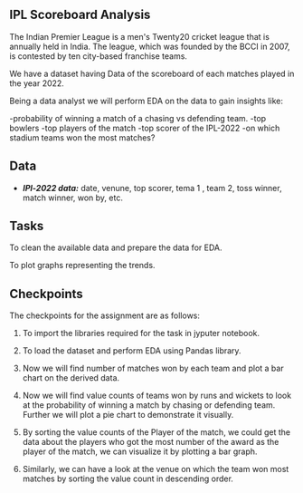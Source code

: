 ## IPL Scoreboard Analysis

The Indian Premier League is a men's Twenty20 cricket league that is annually held in India. The league, which was founded by the BCCI in 2007, is contested by ten city-based franchise teams. 

We have a dataset having Data of the scoreboard of each matches played in the year 2022.

Being a data analyst we will perform EDA on the data to gain insights like:

-probability of winning a match of a chasing vs defending team.
-top bowlers 
-top players of the match
-top scorer of the IPL-2022
-on which stadium teams won the most matches? 


## Data

- ***IPl-2022  data:*** date, venune, top scorer, tema 1 , team 2, toss winner, match winner, won by, etc.

## Tasks

To clean the available data and prepare the data for EDA. 

To plot graphs representing the trends.

## Checkpoints

The checkpoints for the assignment are as follows:

1. To import the libraries required for the task in jyputer notebook. 

2. To load the dataset and perform EDA using Pandas library.
  
3. Now we will find number of matches won by each  team and plot a bar chart on the derived data.

4. Now we will find value counts of teams won by runs and wickets to look at the probability of winning a match by chasing or defending team. Further we will plot a pie chart to demonstrate it visually.

5. By sorting the value counts of the Player of the match, we could get the data about the players who got the most number of the award as the player of the match, we can visualize it by plotting a bar graph.

6. Similarly, we can have a look at the venue on which the team won most matches by sorting the value count in descending order.

